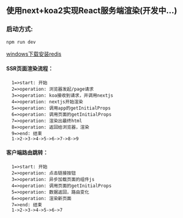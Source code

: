 ## 使用next+koa2实现React服务端渲染(开发中...)

### 启动方式:

```
npm run dev
```

[windows下载安装redis](https://github.com/microsoftarchive/redis/releases)



#### SSR页面渲染流程：

```flow
  1=>start: 开始
  2=>operation: 浏览器发起/page请求
  3=>operation: koa接收到请求，并调用nextjs
  4=>operation: nextjs开始渲染
  5=>operation: 调用app的getInitialProps
  6=>operation: 调用页面的getInitialProps
  7=>operation: 渲染出最终html
  8=>operation: 返回给浏览器，渲染
  9=>end: 结束
  1->2->3->4->5->6->7->8->9
```

#### 客户端路由跳转：

```flow
  1=>start: 开始
  2=>operation: 点击链接按钮
  3=>operation: 异步加载页面的组件js
  4=>operation: 调用页面的getInitialProps
  5=>operation: 数据返回，路由变化
  6=>operation: 渲染新页面
  7=>end: 结束
  1->2->3->4->5->6->7
```
